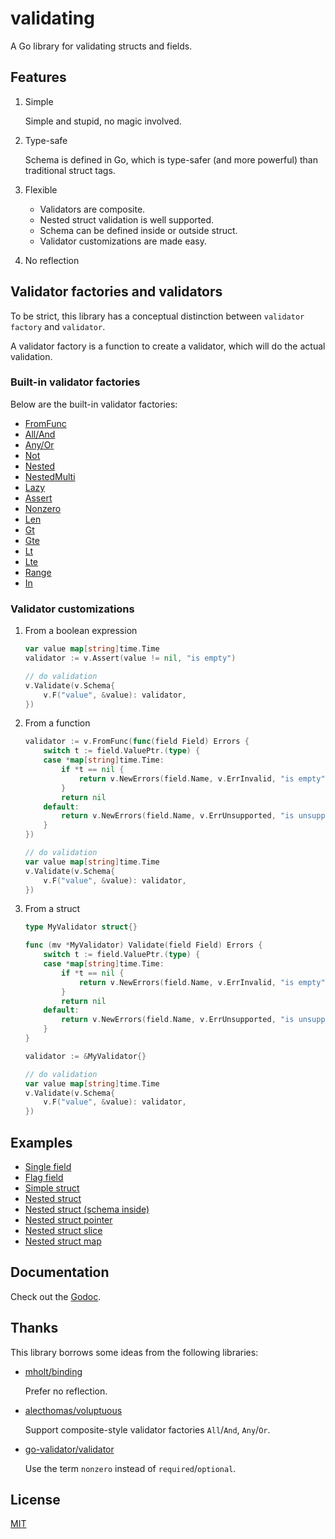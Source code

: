 # validating

A Go library for validating structs and fields.


## Features

1. Simple

    Simple and stupid, no magic involved.

2. Type-safe

    Schema is defined in Go, which is type-safer (and more powerful) than traditional struct tags.

3. Flexible

    - Validators are composite.
    - Nested struct validation is well supported.
    - Schema can be defined inside or outside struct.
    - Validator customizations are made easy.

4. No reflection


## Validator factories and validators

To be strict, this library has a conceptual distinction between `validator factory` and `validator`.

A validator factory is a function to create a validator, which will do the actual validation.

### Built-in validator factories

Below are the built-in validator factories:

- [FromFunc](https://godoc.org/github.com/RussellLuo/validating#FromFunc)
- [All/And](https://godoc.org/github.com/RussellLuo/validating#All)
- [Any/Or](https://godoc.org/github.com/RussellLuo/validating#All)
- [Not](https://godoc.org/github.com/RussellLuo/validating#Not)
- [Nested](https://godoc.org/github.com/RussellLuo/validating#Nested)
- [NestedMulti](https://godoc.org/github.com/RussellLuo/validating#NestedMulti)
- [Lazy](https://godoc.org/github.com/RussellLuo/validating#Lazy)
- [Assert](https://godoc.org/github.com/RussellLuo/validating#Assert)
- [Nonzero](https://godoc.org/github.com/RussellLuo/validating#Nonzero)
- [Len](https://godoc.org/github.com/RussellLuo/validating#Len)
- [Gt](https://godoc.org/github.com/RussellLuo/validating#Gt)
- [Gte](https://godoc.org/github.com/RussellLuo/validating#Gte)
- [Lt](https://godoc.org/github.com/RussellLuo/validating#Lt)
- [Lte](https://godoc.org/github.com/RussellLuo/validating#Lte)
- [Range](https://godoc.org/github.com/RussellLuo/validating#Range)
- [In](https://godoc.org/github.com/RussellLuo/validating#In)

### Validator customizations

1. From a boolean expression

    ```go
    var value map[string]time.Time
    validator := v.Assert(value != nil, "is empty")

    // do validation
    v.Validate(v.Schema{
        v.F("value", &value): validator,
    })
    ```

2. From a function

    ```go
	validator := v.FromFunc(func(field Field) Errors {
		switch t := field.ValuePtr.(type) {
		case *map[string]time.Time:
		    if *t == nil {
		        return v.NewErrors(field.Name, v.ErrInvalid, "is empty")
		    }
		    return nil
		default:
		    return v.NewErrors(field.Name, v.ErrUnsupported, "is unsupported")
		}
	})

    // do validation
    var value map[string]time.Time
    v.Validate(v.Schema{
        v.F("value", &value): validator,
    })
    ```

3. From a struct

    ```go
    type MyValidator struct{}

    func (mv *MyValidator) Validate(field Field) Errors {
		switch t := field.ValuePtr.(type) {
		case *map[string]time.Time:
		    if *t == nil {
		        return v.NewErrors(field.Name, v.ErrInvalid, "is empty")
		    }
		    return nil
		default:
		    return v.NewErrors(field.Name, v.ErrUnsupported, "is unsupported")
		}
    }

    validator := &MyValidator{}

    // do validation
    var value map[string]time.Time
    v.Validate(v.Schema{
        v.F("value", &value): validator,
    })
    ```


## Examples

- [Single field](examples/single-field/main.go)
- [Flag field](examples/flag-field/main.go)
- [Simple struct](examples/simple-struct/main.go)
- [Nested struct](examples/nested-struct/main.go)
- [Nested struct (schema inside)](examples/nested-struct-schema-inside/main.go)
- [Nested struct pointer](examples/nested-struct-pointer/main.go)
- [Nested struct slice](examples/nested-struct-slice/main.go)
- [Nested struct map](examples/nested-struct-map/main.go)


## Documentation

Check out the [Godoc][1].


## Thanks

This library borrows some ideas from the following libraries:

- [mholt/binding][2]

    Prefer no reflection.

- [alecthomas/voluptuous][3]

    Support composite-style validator factories `All`/`And`, `Any`/`Or`.

- [go-validator/validator][4]

    Use the term `nonzero` instead of `required`/`optional`.


## License

[MIT][5]


[1]: https://godoc.org/github.com/RussellLuo/validating
[2]: https://github.com/mholt/binding
[3]: https://github.com/alecthomas/voluptuous
[4]: https://github.com/go-validator/validator
[5]: http://opensource.org/licenses/MIT
